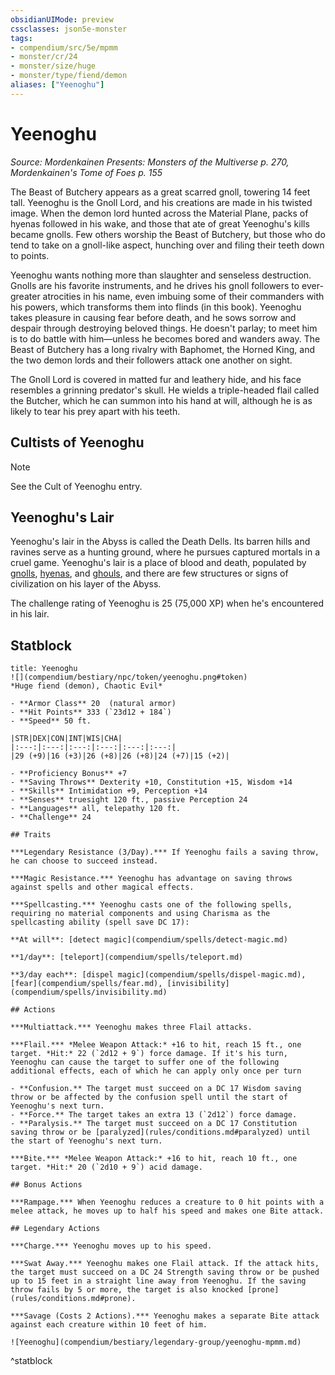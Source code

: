 ```yaml
---
obsidianUIMode: preview
cssclasses: json5e-monster
tags:
- compendium/src/5e/mpmm
- monster/cr/24
- monster/size/huge
- monster/type/fiend/demon
aliases: ["Yeenoghu"]
---
```

# Yeenoghu
*Source: Mordenkainen Presents: Monsters of the Multiverse p. 270, Mordenkainen's Tome of Foes p. 155*  

The Beast of Butchery appears as a great scarred gnoll, towering 14 feet tall. Yeenoghu is the Gnoll Lord, and his creations are made in his twisted image. When the demon lord hunted across the Material Plane, packs of hyenas followed in his wake, and those that ate of great Yeenoghu's kills became gnolls. Few others worship the Beast of Butchery, but those who do tend to take on a gnoll-like aspect, hunching over and filing their teeth down to points.

Yeenoghu wants nothing more than slaughter and senseless destruction. Gnolls are his favorite instruments, and he drives his gnoll followers to ever-greater atrocities in his name, even imbuing some of their commanders with his powers, which transforms them into flinds (in this book). Yeenoghu takes pleasure in causing fear before death, and he sows sorrow and despair through destroying beloved things. He doesn't parlay; to meet him is to do battle with him—unless he becomes bored and wanders away. The Beast of Butchery has a long rivalry with Baphomet, the Horned King, and the two demon lords and their followers attack one another on sight.

The Gnoll Lord is covered in matted fur and leathery hide, and his face resembles a grinning predator's skull. He wields a triple-headed flail called the Butcher, which he can summon into his hand at will, although he is as likely to tear his prey apart with his teeth.

## Cultists of Yeenoghu

> [!note]
> See the Cult of Yeenoghu entry.

## Yeenoghu's Lair

Yeenoghu's lair in the Abyss is called the Death Dells. Its barren hills and ravines serve as a hunting ground, where he pursues captured mortals in a cruel game. Yeenoghu's lair is a place of blood and death, populated by [gnolls](compendium/bestiary/humanoid/gnoll.md), [hyenas](compendium/bestiary/beast/hyena.md), and [ghouls](compendium/bestiary/undead/ghoul.md), and there are few structures or signs of civilization on his layer of the Abyss.

The challenge rating of Yeenoghu is 25 (75,000 XP) when he's encountered in his lair.

## Statblock

```ad-statblock
title: Yeenoghu
![](compendium/bestiary/npc/token/yeenoghu.png#token)
*Huge fiend (demon), Chaotic Evil*

- **Armor Class** 20  (natural armor)
- **Hit Points** 333 (`23d12 + 184`)
- **Speed** 50 ft.

|STR|DEX|CON|INT|WIS|CHA|
|:---:|:---:|:---:|:---:|:---:|:---:|
|29 (+9)|16 (+3)|26 (+8)|26 (+8)|24 (+7)|15 (+2)|

- **Proficiency Bonus** +7
- **Saving Throws** Dexterity +10, Constitution +15, Wisdom +14
- **Skills** Intimidation +9, Perception +14
- **Senses** truesight 120 ft., passive Perception 24
- **Languages** all, telepathy 120 ft.
- **Challenge** 24

## Traits

***Legendary Resistance (3/Day).*** If Yeenoghu fails a saving throw, he can choose to succeed instead.

***Magic Resistance.*** Yeenoghu has advantage on saving throws against spells and other magical effects.

***Spellcasting.*** Yeenoghu casts one of the following spells, requiring no material components and using Charisma as the spellcasting ability (spell save DC 17):

**At will**: [detect magic](compendium/spells/detect-magic.md)

**1/day**: [teleport](compendium/spells/teleport.md)

**3/day each**: [dispel magic](compendium/spells/dispel-magic.md), [fear](compendium/spells/fear.md), [invisibility](compendium/spells/invisibility.md)

## Actions

***Multiattack.*** Yeenoghu makes three Flail attacks.

***Flail.*** *Melee Weapon Attack:* +16 to hit, reach 15 ft., one target. *Hit:* 22 (`2d12 + 9`) force damage. If it's his turn, Yeenoghu can cause the target to suffer one of the following additional effects, each of which he can apply only once per turn

- **Confusion.** The target must succeed on a DC 17 Wisdom saving throw or be affected by the confusion spell until the start of Yeenoghu's next turn.  
- **Force.** The target takes an extra 13 (`2d12`) force damage.  
- **Paralysis.** The target must succeed on a DC 17 Constitution saving throw or be [paralyzed](rules/conditions.md#paralyzed) until the start of Yeenoghu's next turn.  

***Bite.*** *Melee Weapon Attack:* +16 to hit, reach 10 ft., one target. *Hit:* 20 (`2d10 + 9`) acid damage.

## Bonus Actions

***Rampage.*** When Yeenoghu reduces a creature to 0 hit points with a melee attack, he moves up to half his speed and makes one Bite attack.

## Legendary Actions

***Charge.*** Yeenoghu moves up to his speed.

***Swat Away.*** Yeenoghu makes one Flail attack. If the attack hits, the target must succeed on a DC 24 Strength saving throw or be pushed up to 15 feet in a straight line away from Yeenoghu. If the saving throw fails by 5 or more, the target is also knocked [prone](rules/conditions.md#prone).

***Savage (Costs 2 Actions).*** Yeenoghu makes a separate Bite attack against each creature within 10 feet of him.

![Yeenoghu](compendium/bestiary/legendary-group/yeenoghu-mpmm.md)
```
^statblock